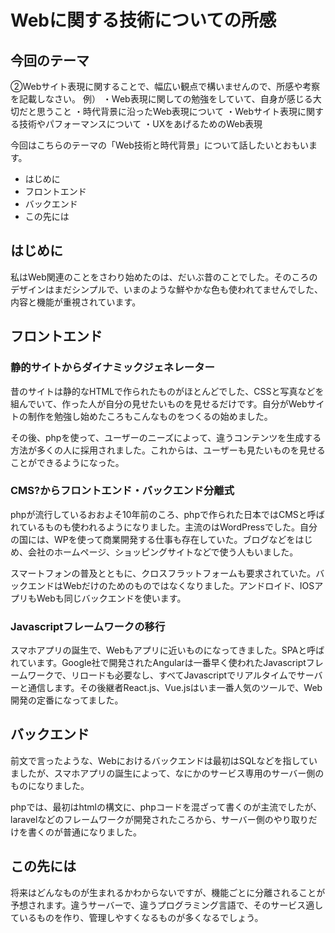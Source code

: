 # Webに関する技術についての所感

## 今回のテーマ

②Webサイト表現に関することで、幅広い観点で構いませんので、所感や考察を記載しなさい。
例）
・Web表現に関しての勉強をしていて、自身が感じる大切だと思うこと
・時代背景に沿ったWeb表現について
・Webサイト表現に関する技術やパフォーマンスについて
・UXをあげるためのWeb表現

今回はこちらのテーマの「Web技術と時代背景」について話したいとおもいます。

- はじめに
- フロントエンド
- バックエンド
- この先には

## はじめに

私はWeb関連のことをさわり始めたのは、だいぶ昔のことでした。そのころのデザインはまだシンプルで、いまのような鮮やかな色も使われてませんでした、内容と機能が重視されています。

## フロントエンド

### 静的サイトからダイナミックジェネレーター

昔のサイトは静的なHTMLで作られたものがほとんどでした、CSSと写真などを組んでいて、作った人が自分の見せたいものを見せるだけです。自分がWebサイトの制作を勉強し始めたころもこんなものをつくるの始めました。

その後、phpを使って、ユーザーのニーズによって、違うコンテンツを生成する方法が多くの人に採用されました。これからは、ユーザーも見たいものを見せることができるようになった。

### CMS?からフロントエンド・バックエンド分離式

phpが流行しているおおよそ10年前のころ、phpで作られた日本ではCMSと呼ばれているものも使われるようになりました。主流のはWordPressでした。自分の国には、WPを使って商業開発する仕事も存在していた。ブログなどをはじめ、会社のホームページ、ショッピングサイトなどで使う人もいました。

スマートフォンの普及とともに、クロスフラットフォームも要求されていた。バックエンドはWebだけのためのものではなくなりました。アンドロイド、IOSアプリもWebも同じバックエンドを使います。

### Javascriptフレームワークの移行

スマホアプリの誕生で、Webもアプリに近いものになってきました。SPAと呼ばれています。Google社で開発されたAngularは一番早く使われたJavascriptフレームワークで、リロードも必要なし、すべてJavascriptでリアルタイムでサーバーと通信します。その後継者React.js、Vue.jsはいま一番人気のツールで、Web開発の定番になってました。

## バックエンド

前文で言ったような、Webにおけるバックエンドは最初はSQLなどを指していましたが、スマホアプリの誕生によって、なにかのサービス専用のサーバー側のものになりました。

phpでは、最初はhtmlの構文に、phpコードを混ざって書くのが主流でしたが、laravelなどのフレームワークが開発されたころから、サーバー側のやり取りだけを書くのが普通になりました。

## この先には

将来はどんなものが生まれるかわからないですが、機能ごとに分離されることが予想されます。違うサーバーで、違うプログラミング言語で、そのサービス適しているものを作り、管理しやすくなるものが多くなるでしょう。
